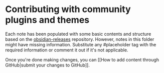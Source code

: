 # Contributing with community plugins and themes

Each note has been populated with some basic contents and structure based on the [obsidian-releases]() repository. However, notes in this folder might have missing information. 
Substitute any #placeholder tag with the required information or comment it out if it's not applicable.

Once you're done making changes, you can [[How to add content through GitHub|submit your changes to GitHub]].